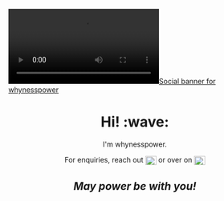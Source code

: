 [![Social banner for whynesspower](https://github.com/whynesspower/whynesspower/blob/main/bang-resources/banner-video.mp4)](https://linktr.ee/whynesspower)
<h1 align='center'> Hi! :wave:</h1>
<p align='center'>
I'm whynesspower.
</p>

<p align='center'>For enquiries, reach out <a href="https://linkedin.com/in/whynesspower" target="blank"><img align="center" src="https://raw.githubusercontent.com/rahuldkjain/github-profile-readme-generator/master/src/images/icons/Social/linked-in-alt.svg" alt="whynesspower" height="18" width="22" /></a> or over on <a href="https://instagram.com/whynesspower/" target="blank"><img align="center" src="https://raw.githubusercontent.com/rahuldkjain/github-profile-readme-generator/master/src/images/icons/Social/instagram.svg" alt="whynesspower" height="18" width="22" /></a></p>

<h2 align='center'><i>May power be with you!</i></h2>
